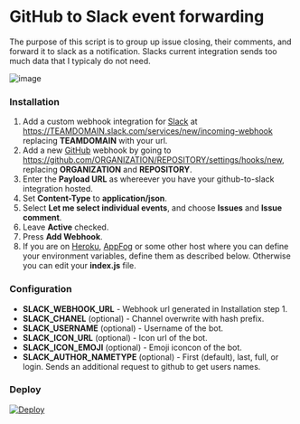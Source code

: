 GitHub to Slack event forwarding
=======================

The purpose of this script is to group up issue closing, their comments, and forward it to slack as a notification. Slacks current integration sends too much data that I typicaly do not need.

![image](https://cloud.githubusercontent.com/assets/27974/7781901/189e902a-00b1-11e5-83df-88bb5306b49a.png)


### Installation
1. Add a custom webhook integration for [Slack](http://slack.com) at https://TEAMDOMAIN.slack.com/services/new/incoming-webhook replacing **TEAMDOMAIN** with your url.
2. Add a new [GitHub](http://github.com) webhook by going to https://github.com/ORGANIZATION/REPOSITORY/settings/hooks/new, replacing **ORGANIZATION** and **REPOSITORY**.
3. Enter the **Payload URL** as whereever you have your github-to-slack integration hosted.
4. Set **Content-Type** to **application/json**.
6. Select **Let me select individual events**, and choose **Issues** and **Issue comment**.
7. Leave **Active** checked.
8. Press **Add Webhook**.
9. If you are on [Heroku](http://heroku.com), [AppFog](http://appfog.com) or some other host where you can define your environment variables, define them as described below. Otherwise you can edit your **index.js** file.

### Configuration
- **SLACK_WEBHOOK_URL** - Webhook url generated in Installation step 1.
- **SLACK_CHANEL** (optional) - Channel overwrite with hash prefix.
- **SLACK_USERNAME** (optional) - Username of the bot.
- **SLACK_ICON_URL** (optional) - Icon url of the bot. 
- **SLACK_ICON_EMOJI** (optional) - Emoji iconcon of the bot.
- **SLACK_AUTHOR_NAMETYPE** (optional) - First (default), last, full, or login. Sends an additional request to github to get users names.

### Deploy
[![Deploy](https://www.herokucdn.com/deploy/button.png)](https://heroku.com/deploy)
